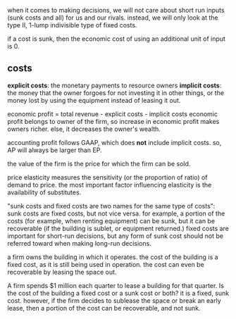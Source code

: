 when it comes to making decisions, we will not care about short run inputs (sunk costs and all) for us and our rivals. instead, we will only look at the type II, 1-lump indivisible type of fixed costs.

if a cost is sunk, then the economic cost of using an additional unit of input is 0.

## costs
**explicit costs**: the monetary payments to resource owners
**implicit costs**: the money that the owner forgoes for not investing it in other things, or the money lost by using the equipment instead of leasing it out. 

economic profit = total revenue - explicit costs - implicit costs
economic profit belongs to owner of the firm, so increase in economic profit makes owners richer. else, it decreases the owner's wealth.

accounting profit follows GAAP, which does **not** include implicit costs. so, AP will always be larger than EP. 

the value of the firm is the price for which the firm can be sold. 

price elasticity measures the sensitivity (or the proportion of ratio) of demand to price. the most important factor influencing elasticity is the availability of substitutes. 

"sunk costs and fixed costs are two names for the same type of costs": sunk costs are fixed costs, but not vice versa. for example, a portion of the costs (for example, when renting equipment) can be sunk, but it can be recoverable (if the building is sublet, or equipment returned.) fixed costs are important for short-run decisions, but any form of sunk cost should not be referred toward when making long-run decisions.

a firm owns the building in which it operates. the cost of the building is a fixed cost, as it is still being used in operation. the cost can even be recoverable by leasing the space out.

A firm spends $1 million each quarter to lease a building for that quarter. Is the cost of the building a fixed cost or a sunk cost or both? it is a fixed, sunk cost. however, if the firm decides to sublease the space or break an early lease, then a portion of the cost can be recoverable, and not sunk.